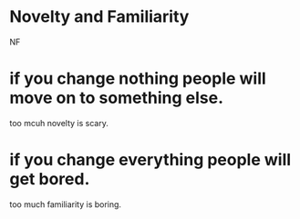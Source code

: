 # Novelty and Familiarity
NF

# if you change nothing people will move on to something else. 
too mcuh novelty is scary.

# if you change everything people will get bored.
too much familiarity is boring. 
